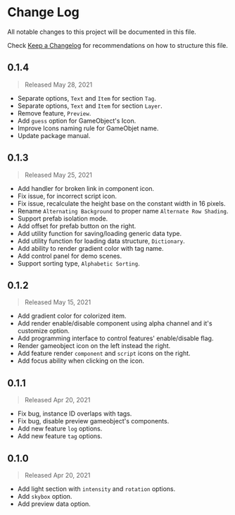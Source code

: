 # Change Log

All notable changes to this project will be documented in this file.

Check [Keep a Changelog](http://keepachangelog.com/) for recommendations on how to structure this file.


## 0.1.4
> Released May 28, 2021

* Separate options, `Text` and `Item` for section `Tag`.
* Separate options, `Text` and `Item` for section `Layer`.
* Remove feature, `Preview`.
* Add `guess` option for GameObject's Icon.
* Improve Icons naming rule for GameObjet name.
* Update package manual.

## 0.1.3
> Released May 25, 2021

* Add handler for broken link in component icon.
* Fix issue, for incorrect script icon.
* Fix issue, recalculate the height base on the constant width in 16 pixels.
* Rename `Alternating Background` to proper name `Alternate Row Shading`.
* Support prefab isolation mode.
* Add offset for prefab button on the right.
* Add utility function for saving/loading generic data type.
* Add utility function for loading data structure, `Dictionary`.
* Add ability to render gradient color with tag name.
* Add control panel for demo scenes.
* Support sorting type, `Alphabetic Sorting`.

## 0.1.2
> Released May 15, 2021

* Add gradient color for colorized item.
* Add render enable/disable component using alpha channel and it's customize option.
* Add programming interface to control features' enable/disable flag.
* Render gameobject icon on the left instead the right.
* Add feature render `component` and `script` icons on the right.
* Add focus ability when clicking on the icon.

## 0.1.1
> Released Apr 20, 2021

* Fix bug, instance ID overlaps with tags.
* Fix bug, disable preview gameobject's components.
* Add new feature `log` options.
* Add new feature `tag` options.

## 0.1.0
> Released Apr 20, 2021

* Add light section with `intensity` and `rotation` options.
* Add `skybox` option.
* Add preview data option.
